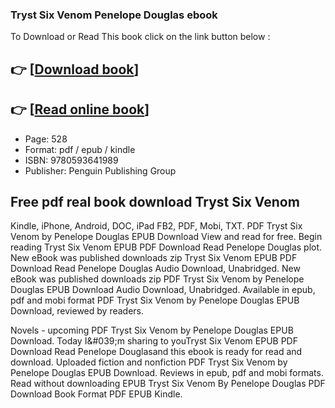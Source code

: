 ### Tryst Six Venom Penelope Douglas ebook

To Download or Read This book click on the link button below :

## 👉  [**[Download book](http://filesbooks.info/download.php?group=book&from=github.com&id=705047&lnk=1066 "Download book")**]

## 👉  [**[Read online book](http://filesbooks.info/download.php?group=book&from=github.com&id=705047&lnk=1066 "Read online book")**]


* Page: 528
* Format: pdf / epub / kindle
* ISBN: 9780593641989
* Publisher: Penguin Publishing Group



## Free pdf real book download Tryst Six Venom


Kindle, iPhone, Android, DOC, iPad FB2, PDF, Mobi, TXT. PDF Tryst Six Venom by Penelope Douglas EPUB Download View and read for free. Begin reading Tryst Six Venom EPUB PDF Download Read Penelope Douglas plot. New eBook was published downloads zip Tryst Six Venom EPUB PDF Download Read Penelope Douglas Audio Download, Unabridged. New eBook was published downloads zip PDF Tryst Six Venom by Penelope Douglas EPUB Download Audio Download, Unabridged. Available in epub, pdf and mobi format PDF Tryst Six Venom by Penelope Douglas EPUB Download, reviewed by readers.

Novels - upcoming PDF Tryst Six Venom by Penelope Douglas EPUB Download. Today I&amp;#039;m sharing to youTryst Six Venom EPUB PDF Download Read Penelope Douglasand this ebook is ready for read and download. Uploaded fiction and nonfiction PDF Tryst Six Venom by Penelope Douglas EPUB Download. Reviews in epub, pdf and mobi formats. Read without downloading EPUB Tryst Six Venom By Penelope Douglas PDF Download Book Format PDF EPUB Kindle.





